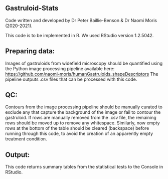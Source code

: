 ## Gastruloid-Stats

Code written and developed by Dr Peter Baillie-Benson & Dr Naomi Moris (2020-2021).

This code is to be implemented in R. We used RStudio version 1.2.5042.

## Preparing data:
Images of gastruloids from widefield microscopy should be quantified using the Python image processing pipeline available here: https://github.com/naomi-moris/humanGastruloids_shapeDescriptors
The pipeline outputs .csv files that can be processed with this code.

## QC:
Contours from the image processing pipeline should be manually curated to exclude any that capture the background of the image or fail to contour the gastruloid.
If rows are manually removed from the .csv file, the remaining rows should be moved up to remove any whitespace.
Similarly, now empty rows at the bottom of the table should be cleared (backspace) before running through this code, to avoid the creation of an apparently empty treatment condition.

## Output:
This code returns summary tables from the statistical tests to the Console in RStudio.

